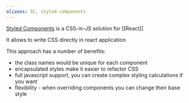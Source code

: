 ```yaml
---
aliases: SC, styled-components
---
```

[Styled Components](https://styled-components.com/) is a CSS-in-JS solution for [[React]]

It allows to write CSS directly in react application

This approach has a number of benefits:
- the class names would be unique for each component
- encapsulated styles make it easier to refactor CSS
- full javascript support, you can create complex styling calculations if you want
- flexibility - when overriding components you can change their base style